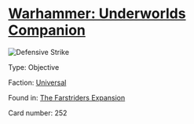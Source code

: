 # [Warhammer: Underworlds Companion](https://guidokessels.github.io/wh-underworlds)

  

![Defensive Strike](https://warhammerunderworlds.com/wp-content/uploads/sites/6/2018/03/252_ENG.png)



Type: Objective

Faction: [Universal](https://guidokessels.github.io/wh-underworlds/factions/universal)

Found in: [The Farstriders Expansion](https://guidokessels.github.io/wh-underworlds/locations/the-farstriders-expansion)

Card number: 252
